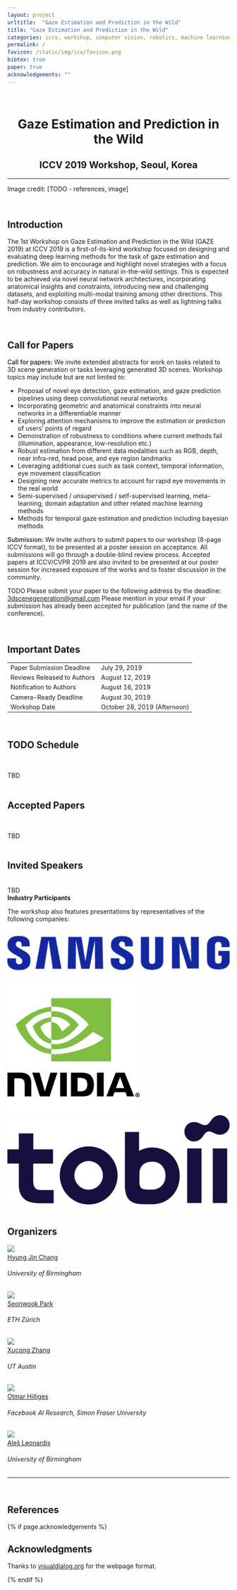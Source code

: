 ```yaml
---
layout: project
urltitle:  "Gaze Estimation and Prediction in the Wild"
title: "Gaze Estimation and Prediction in the Wild"
categories: iccv, workshop, computer vision, robotics, machine learning, natural language processing, gaze estimation
permalink: /
favicon: /static/img/ico/favicon.png
bibtex: true
paper: true
acknowledgements: ""
---
```


<br>
<div class="row">
  <div class="col-xs-12">
    <center><h1>Gaze Estimation and Prediction in the Wild</h1></center>
    <center><h2>ICCV 2019 Workshop, Seoul, Korea</h2></center>
    <!-- <center><span style="color:#e74c3c;font-weight:400;">Time and location TBA</span></center> 
    <center>TODO - DATE Sunday June 16 2019, 8:45am -- 5:40pm, <span style="color:#e74c3c;font-weight:400;"> TODO -location TBA</span></center>-->
  </div>
</div>

<hr>

<div class="row" id="intro">
  <div class="col-md-12">
    <!--img src="{{ "/static/img/splash.png" | prepend:site.baseurl }}">-->
    <p> Image credit: [TODO - references, image]</p> 
  </div>
</div>

<br>
<div class="row" id="cfp">
  <div class="col-xs-12">
    <h2>Introduction</h2>
  </div>
</div>
<div class="row">
  <div class="col-xs-12">
    <p>
The 1st Workshop on Gaze Estimation and Prediction in the Wild (GAZE 2019) at ICCV 2019 is a first-of-its-kind workshop focused on designing and evaluating deep learning methods for the task of gaze estimation and prediction. We aim to encourage and highlight novel strategies with a focus on robustness and accuracy in natural in-the-wild settings. This is expected to be achieved via novel neural network architectures, incorporating anatomical insights and constraints, introducing new and challenging datasets, and exploiting multi-modal training among other directions. This half-day workshop consists of three invited talks as well as lightning talks from industry contributors. 
    </p>
  </div>
</div> <br>   

<div class="row" id="dates">
  <div class="col-xs-12">
    <h2>Call for Papers</h2>
  </div>
</div>
<div class="row">
  <div class="col-xs-12">
    <p>
      <span style="font-weight:500;">Call for papers:</span> We invite extended abstracts for work on tasks related to 3D scene generation or tasks leveraging generated 3D scenes.
      Workshop topics may include but are not limited to:
    </p>
    <ul>
      <li>Proposal of novel eye detection, gaze estimation, and gaze prediction pipelines using deep convolutional neural networks</li>
      <li>Incorporating geometric and anatomical constraints into neural networks in a differentiable manner</li>
      <li>Exploring attention mechanisms to improve the estimation or prediction of users’ points of regard</li>
      <li>Demonstration of robustness to conditions where current methods fail (illumination, appearance, low-resolution etc.)</li>
      <li>Robust estimation from different data modalities such as RGB, depth, near infra-red, head pose, and eye region landmarks</li>
      <li>Leveraging additional cues such as task context, temporal information, eye movement classification</li>
      <li>Designing new accurate metrics to account for rapid eye movements in the real world</li>
      <li>Semi-supervised / unsupervised / self-supervised learning, meta-learning, domain adaptation and other related machine learning methods</li>
      <li>Methods for temporal gaze estimation and prediction including bayesian methods</li>
    </ul>
    <p>
      <span style="font-weight:500;">Submission:</span> We invite authors to submit papers to our workshop (8-page ICCV format), to be presented at a poster session on acceptance. All submissions will go through a double-blind review process. Accepted papers at ICCV/CVPR 2019 are also invited to be presented at our poster session for increased exposure of the works and to foster discussion in the community. </p>
   <p> TODO   Please submit your paper to the following address by the deadline: <span style="color:#1a1aff;font-weight:400;"><a href="mailto:3dscenegeneration@gmail.com">3dscenegeneration@gmail.com</a></span>
      Please mention in your email if your submission has already been accepted for publication (and the name of the conference).
    </p>
  </div>
</div><br>

<div class="row" id="schedule">
  <div class="col-xs-12">
    <h2>Important Dates</h2>
  </div>
</div>

<div class="row">
  <div class="col-xs-12">
    <table class="table table-striped">
      <tbody>
        <tr>
          <td>Paper Submission Deadline</td>
          <td>July 29, 2019</td>
        </tr>
        <tr>
          <td>Reviews Released to Authors</td>
          <td>August 12, 2019</td>
        </tr>
        <tr>
          <td>Notification to Authors</td>
          <td>August 16, 2019</td>
        </tr>
        <tr>
          <td>Camera-Ready Deadline</td>
          <td>August 30, 2019</td>
        </tr>
        <tr>
          <td>Workshop Date</td>
          <td>October 28, 2019 (Afternoon)</td>
        </tr>
      </tbody>
    </table>
  </div>
</div><br>


<div class="row" >
  <div class="col-xs-12">
    <h2>TODO Schedule</h2>
  </div>
</div>

<p><br /></p>
<div class="row">
  <div class="col-md-12">
  TBD
  </div>
</div>
<!--div class="row">
  <div class="col-xs-12">
     <table class="table table-striped">
      <tbody>
        <tr>
          <td>Welcome and Introduction</td>
          <td>8:45am - 9:00am</td>
        </tr>
        <tr>
          <td>Invited Speaker Talk 1</td>
          <td>9:00am - 9:25am</td>
        </tr>
        <tr>
          <td>Invited Speaker Talk 2</td>
          <td>9:25am - 9:50am</td>
        </tr>
        <tr>
          <td>Spotlight Talks (x3)</td>
          <td>9:50am - 10:10am</td>
        </tr>
        <tr>
          <td>Coffee Break and Poster Session</td>
          <td>10:10am - 11:10am</td>
        </tr>
        <tr>
          <td>Invited Speaker Talk 3</td>
          <td>11:10am - 11:35am</td>
        </tr>
        <tr>
          <td>Invited Speaker Talk 4</td>
          <td>11:35am - 12:00pm</td>
        </tr>
        <tr>
          <td>Lunch Break</td>
          <td>12:00pm - 1:30pm</td>
        </tr>
        <tr>
          <td>Invited Speaker Talk 5 (Industry Talks)</td>
          <td>1:30pm - 2:00pm</td>
        </tr>
        <tr>
          <td>Invited Speaker Talk 6</td>
          <td>2:00pm - 2:25pm</td>
        </tr>
        <tr>
          <td>Oral 1</td>
          <td>2:25pm - 2:45pm</td>
        </tr>
        <tr>
          <td>Oral 2</td>
          <td>2:45pm - 3:05pm</td>
        </tr>
        <tr>
          <td>Coffee Break and Poster Session</td>
          <td>3:05pm - 4:00pm</td>
        </tr>
        <tr>
          <td>Invited Speaker Talk 7</td>
          <td>4:00pm - 4:25pm</td>
        </tr>
        <tr>
          <td>Invited Speaker Talk 8</td>
          <td>4:25pm - 4:50pm</td>
        </tr>
        <tr>
          <td>Panel Discussion and Conclusion</td>
          <td>4:50pm - 5:40pm</td>
        </tr>
      </tbody>
    </table>
  </div>
</div>-->

<br>
<div class="row">
  <div class="col-md-12">
    <h2>Accepted Papers</h2>
  </div>
</div>

<p><br /></p>
<div class="row">
  <div class="col-md-12">
  TBD
  </div>
</div>

<br>
<div class="row" id="speakers">
  <div class="col-xs-12">
    <h2>Invited Speakers</h2>
  </div>
</div><br>

<div class="row">
  <div class="col-md-12">
  TBD
  </div>
</div>

<!--<div class="row">
  <div class="col-md-12">
    <a href="http://vladlen.info/"><img class="people-pic" style="float:left;margin-right:50px;" src="{{ "/static/img/people/vladlen.png" | prepend:site.baseurl }}"></a>
    <p>
      <b><a href="http://vladlen.info/">Vladlen Koltun</a></b> is a Senior Principal Researcher and the director of the Intelligent Systems Lab at Intel. The lab is devoted to high-impact basic research on intelligent systems. Previously, he has been a Senior Research Scientist at Adobe Research and an Assistant Professor at Stanford where his theoretical research was recognized with the National Science Foundation (NSF) CAREER Award (2006) and the Sloan Research Fellowship (2007).
    </p>
  </div>
</div><br>
<div class="row">
  <div class="col-md-12">
    <a href="http://www.cs.utexas.edu/users/grauman/"><img class="people-pic" style="float:left;margin-right:50px;" src="{{ "/static/img/people/grauman.png" | prepend:site.baseurl }}"></a>
    <p>
      <b><a href="http://www.cs.utexas.edu/users/grauman/">Kristen Grauman</a></b> is a Professor in the Department of Computer Science at the University of Texas at Austin and a Research Scientist in Facebook AI Research (FAIR).  Her research in computer vision and machine learning focuses on visual recognition and search.  Before joining UT-Austin in 2007, she received her Ph.D. at MIT.  She is an Alfred P. Sloan Research Fellow and Microsoft Research New Faculty Fellow, a recipient of NSF CAREER and ONR Young Investigator awards, the PAMI Young Researcher Award in 2013, the 2013 Computers and Thought Award from the International Joint Conference on Artificial Intelligence (IJCAI), the Presidential Early Career Award for Scientists and Engineers (PECASE) in 2013, and the Helmholtz Prize in 2017. 
    </p>
  </div>
</div><br>
<div class="row">
  <div class="col-md-12">
    <a href="https://www.inf.ethz.ch/personal/marc.pollefeys/"><img class="people-pic" style="float:left;margin-right:50px;" src="{{ "/static/img/people/pollefeys.png" | prepend:site.baseurl }}"></a>
    <p>
      <b><a href="https://www.inf.ethz.ch/personal/marc.pollefeys/">Marc Pollefeys</a></b> is a full professor and head of the Institute for Visual Computing of the Dept. of Computer Science of ETH Zurich which he joined in 2007.  He leads the Computer Vision and Geometry lab.  Previously he was with the Dept. of Computer Science of the University of North Carolina at Chapel Hill where he started as an assistant professor in 2002 and became an associate professor in 2005.  Before he was a postdoctoral researcher at the Katholieke Universiteit Leuven in Belgium, where he also received his M.S. and Ph.D. degrees in 1994 and 1999, respectively. His main area of research is computer vision.  One of his main research goals is to develop flexible approaches to capture visual representations of real world objects, scenes and events. Dr. Pollefeys has received several prizes for his research, including a Marr prize, an NSF CAREER award, a Packard Fellowship and a ERC Starting Grant. He is the author or co-author of more than 280 peer-reviewed papers.
    </p>
  </div>
</div><br>
<div class="row">
  <div class="col-md-12">
    <a href="https://cs.brown.edu/people/epavlick/index.html"><img class="people-pic" style="float:left;margin-right:50px;" src="{{ "/static/img/people/ellie.png" | prepend:site.baseurl }}"></a>
    <p>
      <b><a href="https://cs.brown.edu/people/epavlick/index.html">Ellie Pavlick</a></b> is an Assistant Professor of Computer Science at Brown University, and an academic partner with Google AI. She received her PhD in Computer Science from the University of Pennsylvania. She is interested in building better computational models of natural language semantics and pragmatics: how does language work, and how can we get computers to understand it the way humans do?
    </p>
  </div>
</div><br>
<div class="row">
  <div class="col-md-12">
    <a href="https://www.cs.purdue.edu/homes/aliaga/"><img class="people-pic" style="float:left;margin-right:50px;" src="{{ "/static/img/people/aliaga.png" | prepend:site.baseurl }}"></a>
    <p>
      <b><a href="https://www.cs.purdue.edu/homes/aliaga/">Daniel Aliaga</a></b> does research primarily in the area of 3D computer graphics but overlaps with computer vision and visualization while also having strong multi-disciplinary collaborations outside of computer science. His research activities are divided into three groups: a) his pioneering work in the multi-disciplinary area of inverse modeling and design; b) his first-of-its-kind work in codifying information into images and surfaces, and c) his compelling work in a visual computing framework including high-quality 3D acquisition methods. Dr. Aliaga’s inverse modeling and design is particularly focused at digital city planning applications that provide innovative “what-if” design tools enabling urban stake holders from cities worldwide to automatically integrate, process, analyze, and visualize the complex interdependencies between the urban form, function, and the natural environment.
    </p>
  </div>
</div><br>
<div class="row">
  <div class="col-md-12">
    <a href="https://www.cse.iitb.ac.in/~sidch/"><img class="people-pic" style="float:left;margin-right:50px;" src="{{ "/static/img/people/sid.png" | prepend:site.baseurl }}"></a>
    <p>
      <b><a href="https://www.cse.iitb.ac.in/~sidch/">Siddhartha Chaudhuri</a></b> is a Senior Research Scientist at Adobe Research, and Assistant Professor (on leave) of Computer Science and Engineering at IIT Bombay. His research focuses on richer tools for designing three-dimensional objects, particularly by novice and casual users, and on related problems in 3D shape understanding, synthesis and reconstruction. He received his PhD from Stanford University, followed by a postdoc at Princeton and a year teaching at Cornell. Apart from basic research, he is also the original author of the commercial 3D modeling package Adobe Fuse.
    </p>
  </div>
</div><br>
<div class="row">
  <div class="col-md-12">
    <a href="http://graphics.stanford.edu/~adai/"><img class="people-pic" style="float:left;margin-right:50px;" src="{{ "/static/img/people/angela.png" | prepend:site.baseurl }}"></a>
    <p>
      <b><a href="http://graphics.stanford.edu/~adai/">Angela Dai</a></b> is a postdoctoral researcher at the Technical University of Munich.  She received her Ph.D. in Computer Science at Stanford University advised by Pat Hanrahan. Her research focuses on 3D reconstruction and understanding with commodity sensors. She received her Masters degree from Stanford University and her Bachelors degree from Princeton University. She is a recipient of a Stanford Graduate Fellowship.
    </p>
  </div>
</div><br>
<div class="row">
  <div class="col-md-12">
    <a href="https://jiajunwu.com/"><img class="people-pic" style="float:left;margin-right:50px;" src="{{ "/static/img/people/jiajun.png" | prepend:site.baseurl }}"></a>
    <p>
      <b><a href="https://jiajunwu.com/">Jiajun Wu</a></b> is a fifth-year PhD student at MIT, advised by Bill Freeman and Josh Tenenbaum. He received his undergraduate degree from Tsinghua University, working with Zhuowen Tu. He has also spent time at research labs of Microsoft, Facebook, and Baidu. His research has been supported by fellowships from Facebook, Nvidia, Samsung, Baidu, and Adobe. He studies machine perception, reasoning, and its interaction with the physical world, drawing inspiration from human cognition.
    </p>
  </div>
</div><br>-->


<div class="row" id="organizers">
  <div class="col-md-12">
    <b>Industry Participants</b>
    <p>The workshop also features presentations by representatives of the following companies:</p>
  </div>
</div>
<div class="row">
  <div class="col-md-3">
    <a href="https://www.samsung.com/"><img src="/static/img/samsung.png" /></a>
  </div>
  <div class="col-md-3">
    <a href="https://www.nvidia.com/"><img src="/static/img/nvidia.png" /></a>
  </div>
  <div class="col-md-3">
    <a href="https://www.tobii.com/"><img src="/static/img/tobii.png" /></a>
  </div>
</div><br>


<div class="row" >
  <div class="col-xs-12">
    <h2>Organizers</h2>
  </div>
</div>

<div class="row">
  <div class="col-xs-2">
    <a href="https://hyungjinchang.wordpress.com/">
      <img class="people-pic" src="{{ "/static/img/people/hj.png" | prepend:site.baseurl }}">
    </a>
    <div class="people-name">
      <a href="https://hyungjinchang.wordpress.com/">Hyung Jin Chang</a>
      <h6>University of Birmingham</h6>
    </div>
  </div>
  <div class="col-xs-2">
    <a href="https://ait.ethz.ch/people/spark/">
      <img class="people-pic" src="{{ "/static/img/people/sp.png" | prepend:site.baseurl }}">
    </a>
    <div class="people-name">
      <a href="https://ait.ethz.ch/people/spark/">Seonwook Park</a>
      <h6>ETH Zürich</h6>
    </div>
  </div>
  <div class="col-xs-2">
    <a href="https://www.cs.utexas.edu/~huangqx/">
      <img class="people-pic" src="{{ "/static/img/people/qixing.png" | prepend:site.baseurl }}">
    </a>
    <div class="people-name">
      <a href="https://www.cs.utexas.edu/~huangqx/">Xucong Zhang</a>
      <h6>UT Austin</h6>
    </div>
  </div>
  <div class="col-xs-2">
    <a href="http://msavva.github.io/">
      <img class="people-pic" src="{{ "/static/img/people/manolis.png" | prepend:site.baseurl }}">
    </a>
    <div class="people-name">
      <a href="http://msavva.github.io/">Otmar Hilliges</a>
      <h6>Facebook AI Research, Simon Fraser University</h6>
    </div>
  </div>
  <div class="col-xs-2">
    <a href="https://www.cs.bham.ac.uk/~leonarda/">
      <img class="people-pic" src="{{ "/static/img/people/al.png" | prepend:site.baseurl }}">
    </a>
    <div class="people-name">
      <a href="https://www.cs.bham.ac.uk/~leonarda/">Aleš Leonardis</a>
      <h6>University of Birmingham</h6>
    </div>
  </div>
</div>

<hr>



<br>

<div class="row">
  <div class="col-xs-12">
    <h2>References</h2>
  </div>
</div>


<!--{:.paper}
<span>[1] Fast and Flexible Indoor Scene Synthesis via Deep Convolutional Generative Models</span>{:.papertitle}  
<span>D. Ritchie, K. Wang, and Y.a. Lin</span>{:.authors}  
<span>_CoRR_, vol. arXiv:1811.12463, 2018</span>{:.journal}  -->


{% if page.acknowledgements %}
<div class="row">
  <div class="col-xs-12">
    <h2>Acknowledgments</h2>
  </div>
</div>
<a name="/acknowledgements"></a>
<div class="row">
  <div class="col-xs-12">
    <p>
      Thanks to <span style="color:#1a1aff;font-weight:400;"> <a href="https://visualdialog.org/">visualdialog.org</a></span> for the webpage format.
    </p>
  </div>
</div>
{% endif %}
